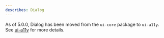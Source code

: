 ```yaml
---
describes: Dialog
---
```


As of 5.0.0, Dialog has been moved from the `ui-core` package to `ui-a11y`.
See [ui-a11y](#ui-a11y) for more details.
